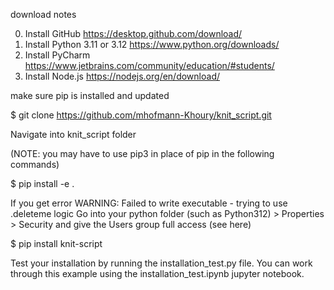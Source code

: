 download notes

0. Install GitHub https://desktop.github.com/download/
1. Install Python 3.11 or 3.12 https://www.python.org/downloads/
2. Install PyCharm https://www.jetbrains.com/community/education/#students/
3. Install Node.js https://nodejs.org/en/download/

make sure pip is installed and updated

$ git clone https://github.com/mhofmann-Khoury/knit_script.git

Navigate into knit_script folder

(NOTE: you may have to use pip3 in place of pip in the following commands)

$ pip install -e . 

If you get error WARNING: Failed to write executable - trying to use .deleteme logic
Go into your python folder (such as Python312) > Properties > Security and give the Users group full access (see here)

$ pip install knit-script

Test your installation by running the installation_test.py file. You can work through this example using the installation_test.ipynb jupyter notebook. 
